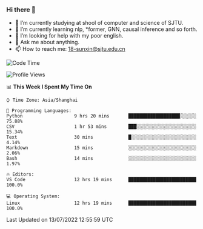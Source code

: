 ### Hi there 👋

<!--
**sunxin000/sunxin000** is a ✨ _special_ ✨ repository because its `README.md` (this file) appears on your GitHub profile.

Here are some ideas to get you started:

- 🔭 I’m currently working on ...
- 🌱 I’m currently learning ...
- 👯 I’m looking to collaborate on ...
- 🤔 I’m looking for help with ...
- 💬 Ask me about ...
- 📫 How to reach me: ...
- 😄 Pronouns: ...
- ⚡ Fun fact: ...
-->
- 🏫 I’m currently studying at shool of computer and science of SJTU.
- 🌱 I’m currently learning nlp, \*former, GNN, causal inference and so forth.
- 🤔 I’m looking for help with my poor english.
- 💬 Ask me about anything.
- 📫 How to reach me: 18-sunxin@sjtu.edu.cn
<!--START_SECTION:waka-->
![Code Time](http://img.shields.io/badge/Code%20Time-257%20hrs%2033%20mins-blue)

![Profile Views](http://img.shields.io/badge/Profile%20Views-5-blue)

📊 **This Week I Spent My Time On** 

```text
⌚︎ Time Zone: Asia/Shanghai

💬 Programming Languages: 
Python                   9 hrs 20 mins       ███████████████████░░░░░░   75.88% 
CSV                      1 hr 53 mins        ███░░░░░░░░░░░░░░░░░░░░░░   15.34% 
Text                     30 mins             █░░░░░░░░░░░░░░░░░░░░░░░░   4.14% 
Markdown                 15 mins             ░░░░░░░░░░░░░░░░░░░░░░░░░   2.06% 
Bash                     14 mins             ░░░░░░░░░░░░░░░░░░░░░░░░░   1.97%

🔥 Editors: 
VS Code                  12 hrs 19 mins      █████████████████████████   100.0%

💻 Operating System: 
Linux                    12 hrs 19 mins      █████████████████████████   100.0%

```


 Last Updated on 13/07/2022 12:55:59 UTC
<!--END_SECTION:waka-->
